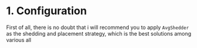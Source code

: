 # 1. Configuration

First of all, there is no doubt that i will recommend you to apply `AvgShedder` as the shedding and placement strategy, which is the best solutions among various all  
